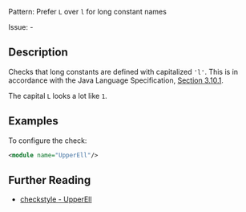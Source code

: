 Pattern: Prefer `L` over `l` for long constant names

Issue: -

## Description

Checks that long constants are defined with capitalized `'l'`. This is in accordance with the Java Language Specification, [Section 3.10.1](http://docs.oracle.com/javase/specs/jls/se8/html/jls-3.html#jls-3.10.1). 

The capital `L` looks a lot like `1`. 

## Examples

To configure the check: 


```xml
<module name="UpperEll"/>
```

## Further Reading

* [checkstyle - UpperEll](http://checkstyle.sourceforge.net/config_misc.html#UpperEll)
